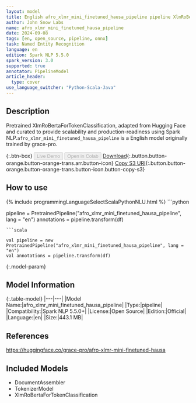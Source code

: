 ```yaml
---
layout: model
title: English afro_xlmr_mini_finetuned_hausa_pipeline pipeline XlmRoBertaForTokenClassification from grace-pro
author: John Snow Labs
name: afro_xlmr_mini_finetuned_hausa_pipeline
date: 2024-09-08
tags: [en, open_source, pipeline, onnx]
task: Named Entity Recognition
language: en
edition: Spark NLP 5.5.0
spark_version: 3.0
supported: true
annotator: PipelineModel
article_header:
  type: cover
use_language_switcher: "Python-Scala-Java"
---
```


## Description

Pretrained XlmRoBertaForTokenClassification, adapted from Hugging Face and curated to provide scalability and production-readiness using Spark NLP.`afro_xlmr_mini_finetuned_hausa_pipeline` is a English model originally trained by grace-pro.

{:.btn-box}
<button class="button button-orange" disabled>Live Demo</button>
<button class="button button-orange" disabled>Open in Colab</button>
[Download](https://s3.amazonaws.com/auxdata.johnsnowlabs.com/public/models/afro_xlmr_mini_finetuned_hausa_pipeline_en_5.5.0_3.0_1725783930566.zip){:.button.button-orange.button-orange-trans.arr.button-icon}
[Copy S3 URI](s3://auxdata.johnsnowlabs.com/public/models/afro_xlmr_mini_finetuned_hausa_pipeline_en_5.5.0_3.0_1725783930566.zip){:.button.button-orange.button-orange-trans.button-icon.button-copy-s3}

## How to use



<div class="tabs-box" markdown="1">
{% include programmingLanguageSelectScalaPythonNLU.html %}
```python

pipeline = PretrainedPipeline("afro_xlmr_mini_finetuned_hausa_pipeline", lang = "en")
annotations =  pipeline.transform(df)   

```
```scala

val pipeline = new PretrainedPipeline("afro_xlmr_mini_finetuned_hausa_pipeline", lang = "en")
val annotations = pipeline.transform(df)

```
</div>

{:.model-param}
## Model Information

{:.table-model}
|---|---|
|Model Name:|afro_xlmr_mini_finetuned_hausa_pipeline|
|Type:|pipeline|
|Compatibility:|Spark NLP 5.5.0+|
|License:|Open Source|
|Edition:|Official|
|Language:|en|
|Size:|443.1 MB|

## References

https://huggingface.co/grace-pro/afro-xlmr-mini-finetuned-hausa

## Included Models

- DocumentAssembler
- TokenizerModel
- XlmRoBertaForTokenClassification